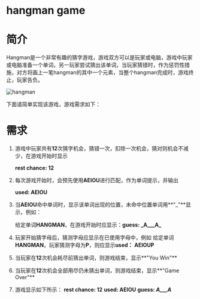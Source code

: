 hangman game
============
# 简介

Hangman是一个非常有趣的猜字游戏，游戏双方可以是玩家或电脑，游戏中玩家或电脑准备一个单词，另一玩家尝试猜出该单词，当玩家猜错时，作为惩罚性措施，对方将画上一笔hangman的其中一个元素，当整个hangman完成时，游戏终止，玩家告负。

![hangman](https://upload.wikimedia.org/wikipedia/commons/thumb/6/6e/Hangman.svg/108px-Hangman.svg.png)

下面请简单实现该游戏，游戏需求如下：

# 需求
1. 游戏中玩家共有**12**次猜字机会，猜错一次，扣除一次机会，猜对则机会不减少，在游戏开始时显示
   
   **rest chance: 12**

2. 每次游戏开始时，会预先使用**AEIOU**进行匹配，作为单词提示，并输出

   **used: AEIOU**
   
3. 当**AEIOU**命中单词时，显示该单词出现的位置，未命中位置单词用**"_"**显示，例如：
  
   给定单词**HANGMAN**，在游戏开始时应显示：**guess: \_A\_\_\_A\_**

4. 玩家开始猜字母后，猜测字母应显示在已使用字母中，例如
   给定单词**HANGMAN**，玩家猜测字母为**P**，则应显示**used： AEIOUP**
5. 当玩家在**12**次机会耗尽前猜出单词，则游戏结束，显示**"You Win"**
6. 当玩家在**12**次机会全部用尽仍未猜出单词，则游戏结束，显示**"Game Over"**
7. 游戏显示如下所示：
   **rest chance: 12**
   **used: AEIOU**
   **guess: _A___A_**
